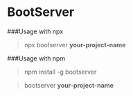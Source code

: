 # BootServer

###Usage with npx

> npx bootserver **your-project-name**

###Usage with npm

> npm install -g bootserver

> bootserver **your-project-name**
